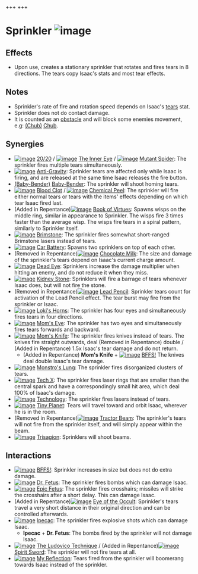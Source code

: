 +++
+++

 # Sprinkler ![image](/image/Sprinkler.png) 

Effects
---------


* Upon use, creates a stationary sprinkler that rotates and fires tears in 8 directions. The tears copy Isaac's stats and most tear effects.


Notes
-------


* Sprinkler's rate of fire and rotation speed depends on Isaac's [tears](/wiki/Tears "Tears") stat.
* Sprinkler does not do contact damage.
* It is counted as an [obstacle](/wiki/Obstacle "Obstacle") and will block some enemies movement, e.g: [(Chub)](/wiki/Chub "Chub") [Chub](/wiki/Chub "Chub").


Synergies
-----------


* [![image](/image/20/20.png)](/wiki/20/20 "20/20") [20/20](/wiki/20/20 "20/20") / [![image](/image/The_Inner_Eye.png)](/wiki/The_Inner_Eye "The Inner Eye") [The Inner Eye](/wiki/The_Inner_Eye "The Inner Eye") / [![image](/image/Mutant_Spider.png)](/wiki/Mutant_Spider "Mutant Spider") [Mutant Spider](/wiki/Mutant_Spider "Mutant Spider"): The sprinkler fires multiple tears simultaneously.
* [![image](/image/Anti-Gravity.png)](/wiki/Anti-Gravity "Anti-Gravity") [Anti-Gravity](/wiki/Anti-Gravity "Anti-Gravity"): Sprinkler tears are affected only while Isaac is firing, and are released at the same time Isaac releases the fire button.
* [(Baby-Bender)](/wiki/Baby-Bender "Baby-Bender") [Baby-Bender](/wiki/Baby-Bender "Baby-Bender"): The sprinkler will shoot homing tears.
* [![image](/image/Blood_Clot.png)](/wiki/Blood_Clot "Blood Clot") [Blood Clot](/wiki/Blood_Clot "Blood Clot") / [![image](/image/Chemical_Peel.png)](/wiki/Chemical_Peel "Chemical Peel") [Chemical Peel](/wiki/Chemical_Peel "Chemical Peel"): The sprinkler will fire either normal tears or tears with the items' effects depending on which tear Isaac fired last.
* (Added in Repentance)[![image](/image/Book_of_Virtues.png)](/wiki/Book_of_Virtues "Book of Virtues") [Book of Virtues](/wiki/Book_of_Virtues "Book of Virtues"): Spawns wisps on the middle ring, similar in appearance to Sprinkler. The wisps fire 3 times faster than the average wisp. The wisps fire tears in a spiral pattern, similarly to Sprinkler itself.
* [![image](/image/Brimstone.png)](/wiki/Brimstone "Brimstone") [Brimstone](/wiki/Brimstone "Brimstone"): The sprinkler fires somewhat short-ranged Brimstone lasers instead of tears.
* [![image](/image/Car_Battery.png)](/wiki/Car_Battery "Car Battery") [Car Battery](/wiki/Car_Battery "Car Battery"): Spawns two sprinklers on top of each other.
* (Removed in Repentance)[![image](/image/Chocolate_Milk.png)](/wiki/Chocolate_Milk "Chocolate Milk") [Chocolate Milk](/wiki/Chocolate_Milk "Chocolate Milk"): The size and damage of the sprinkler's tears depend on Isaac's current charge amount.
* [![image](/image/Dead_Eye.png)](/wiki/Dead_Eye "Dead Eye") [Dead Eye](/wiki/Dead_Eye "Dead Eye"): Sprinklers increase the damage multiplier when hitting an enemy, and do not reduce it when they miss.
* [![image](/image/Kidney_Stone.png)](/wiki/Kidney_Stone "Kidney Stone") [Kidney Stone](/wiki/Kidney_Stone "Kidney Stone"): Sprinklers will fire a barrage of tears whenever Isaac does, but will not fire the stone.
* (Removed in Repentance)[![image](/image/Lead_Pencil.png)](/wiki/Lead_Pencil "Lead Pencil") [Lead Pencil](/wiki/Lead_Pencil "Lead Pencil"): Sprinkler tears count for activation of the Lead Pencil effect. The tear burst may fire from the sprinkler or Isaac.
* [![image](/image/Loki%27s_Horns.png)](/wiki/Loki%27s_Horns "Loki's Horns") [Loki's Horns](/wiki/Loki%27s_Horns "Loki's Horns"): The sprinkler has four eyes and simultaneously fires tears in four directions.
* [![image](/image/Mom%27s_Eye.png)](/wiki/Mom%27s_Eye "Mom's Eye") [Mom's Eye](/wiki/Mom%27s_Eye "Mom's Eye"): The sprinkler has two eyes and simultaneously fires tears forwards and backward.
* [![image](/image/Mom%27s_Knife.png)](/wiki/Mom%27s_Knife "Mom's Knife") [Mom's Knife](/wiki/Mom%27s_Knife "Mom's Knife"): The sprinkler fires knives instead of tears. The knives fire straight outwards, deal (Removed in Repentance) double / (Added in Repentance) 1.5x Isaac's tear damage and do not return.
	+ (Added in Repentance) **Mom's Knife** + [![image](/image/BFFS!.png)](/wiki/BFFS! "BFFS!") [BFFS!](/wiki/BFFS! "BFFS!") The knives deal double Isaac's tear damage.
* [![image](/image/Monstro%27s_Lung.png)](/wiki/Monstro%27s_Lung "Monstro's Lung") [Monstro's Lung](/wiki/Monstro%27s_Lung "Monstro's Lung"): The sprinkler fires disorganized clusters of tears.
* [![image](/image/Tech_X.png)](/wiki/Tech_X "Tech X") [Tech X](/wiki/Tech_X "Tech X"): The sprinkler fires laser rings that are smaller than the central spark and have a correspondingly small hit area, which deal 100% of Isaac's damage.
* [![image](/image/Technology.png)](/wiki/Technology "Technology") [Technology](/wiki/Technology "Technology"): The sprinkler fires lasers instead of tears.
* [![image](/image/Tiny_Planet.png)](/wiki/Tiny_Planet "Tiny Planet") [Tiny Planet](/wiki/Tiny_Planet "Tiny Planet"): Tears will travel toward and orbit Isaac, wherever he is in the room.
* (Removed in Repentance)[![image](/image/Tractor_Beam.png)](/wiki/Tractor_Beam "Tractor Beam") [Tractor Beam](/wiki/Tractor_Beam "Tractor Beam"): The sprinkler's tears will not fire from the sprinkler itself, and will simply appear within the beam.
* [![image](/image/Trisagion.png)](/wiki/Trisagion "Trisagion") [Trisagion](/wiki/Trisagion "Trisagion"): Sprinklers will shoot beams.


Interactions
--------------


* [![image](/image/BFFS!.png)](/wiki/BFFS! "BFFS!") [BFFS!](/wiki/BFFS! "BFFS!"): Sprinkler increases in size but does not do extra damage.
* [![image](/image/Dr._Fetus.png)](/wiki/Dr._Fetus "Dr. Fetus") [Dr. Fetus](/wiki/Dr._Fetus "Dr. Fetus"): The sprinkler fires bombs which can damage Isaac.
* [![image](/image/Epic_Fetus.png)](/wiki/Epic_Fetus "Epic Fetus") [Epic Fetus](/wiki/Epic_Fetus "Epic Fetus"): The sprinkler fires crosshairs; missiles will strike the crosshairs after a short delay. This can damage Isaac.
* (Added in Repentance)[![image](/image/Eye_of_the_Occult.png)](/wiki/Eye_of_the_Occult "Eye of the Occult") [Eye of the Occult](/wiki/Eye_of_the_Occult "Eye of the Occult"): Sprinkler's tears travel a very short distance in their original direction and can be controlled afterwards.
* [![image](/image/Ipecac.png)](/wiki/Ipecac "Ipecac") [Ipecac](/wiki/Ipecac "Ipecac"): The sprinkler fires explosive shots which can damage Isaac.
	+ **Ipecac** + **Dr. Fetus**: The bombs fired by the sprinkler will not damage Isaac.
* [![image](/image/The_Ludovico_Technique.png)](/wiki/The_Ludovico_Technique "The Ludovico Technique") [The Ludovico Technique](/wiki/The_Ludovico_Technique "The Ludovico Technique") / (Added in Repentance)[![image](/image/Spirit_Sword.png)](/wiki/Spirit_Sword "Spirit Sword") [Spirit Sword](/wiki/Spirit_Sword "Spirit Sword"): The sprinkler will not fire tears at all.
* [![image](/image/My_Reflection.png)](/wiki/My_Reflection "My Reflection") [My Reflection](/wiki/My_Reflection "My Reflection"): Tears fired from the sprinkler will boomerang towards Isaac instead of the sprinkler.


